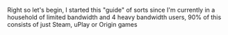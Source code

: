 Right so let's begin, I started this "guide" of sorts since I'm currently in a household of limited bandwidth and 4 heavy bandwidth users,
90% of this consists of just Steam, uPlay or Origin games

